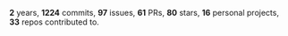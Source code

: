 **2** years, **1224** commits, **97** issues, **61** PRs, **80** stars, **16** personal projects, **33** repos contributed to.
